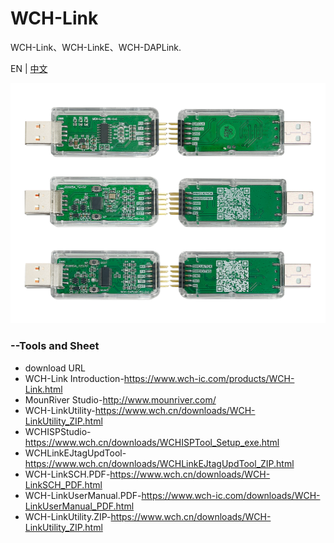 # WCH-Link
WCH-Link、WCH-LinkE、WCH-DAPLink.

EN | [中文](README_zh.md)

<img src="Link.png" alt="Link" style="zoom:50%;" />

### --Tools and Sheet
* download URL
* WCH-Link Introduction-https://www.wch-ic.com/products/WCH-Link.html
* MounRiver Studio-http://www.mounriver.com/
* WCH-LinkUtility-https://www.wch.cn/downloads/WCH-LinkUtility_ZIP.html
* WCHISPStudio-https://www.wch.cn/downloads/WCHISPTool_Setup_exe.html
* WCHLinkEJtagUpdTool-https://www.wch.cn/downloads/WCHLinkEJtagUpdTool_ZIP.html
* WCH-LinkSCH.PDF-https://www.wch.cn/downloads/WCH-LinkSCH_PDF.html
* WCH-LinkUserManual.PDF-https://www.wch-ic.com/downloads/WCH-LinkUserManual_PDF.html
* WCH-LinkUtility.ZIP-https://www.wch.cn/downloads/WCH-LinkUtility_ZIP.html
